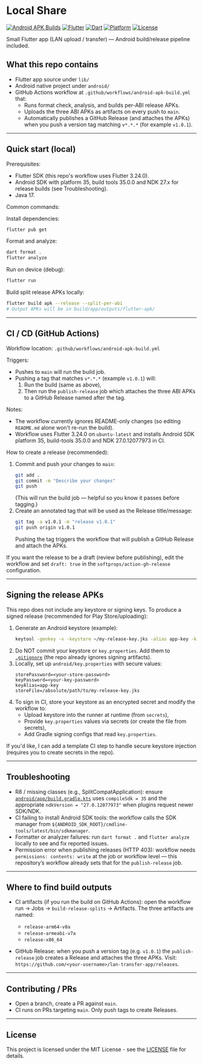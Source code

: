 # Local Share

[![Android APK Builds](https://github.com/ShayNeeo/lan-transfer-app/actions/workflows/android-apk-build.yml/badge.svg)](https://github.com/ShayNeeo/lan-transfer-app/actions/workflows/android-apk-build.yml)
[![Flutter](https://img.shields.io/badge/Flutter-3.24.0-blue.svg)](https://flutter.dev/)
[![Dart](https://img.shields.io/badge/Dart-3.0+-blue.svg)](https://dart.dev/)
[![Platform](https://img.shields.io/badge/Platform-Android-green.svg)](https://developer.android.com/)
[![License](https://img.shields.io/badge/License-MIT-green.svg)](LICENSE)

Small Flutter app (LAN upload / transfer) — Android build/release pipeline included.

## What this repo contains

- Flutter app source under `lib/`
- Android native project under `android/`
- GitHub Actions workflow at `.github/workflows/android-apk-build.yml` that:
  - Runs format check, analysis, and builds per-ABI release APKs.
  - Uploads the three ABI APKs as artifacts on every push to `main`.
  - Automatically publishes a GitHub Release (and attaches the APKs) when you push a version tag matching `v*.*.*` (for example `v1.0.1`).

---

## Quick start (local)

Prerequisites:
- Flutter SDK (this repo's workflow uses Flutter 3.24.0).
- Android SDK with platform 35, build tools 35.0.0 and NDK 27.x for release builds (see Troubleshooting).
- Java 17.

Common commands:

Install dependencies:
```bash
flutter pub get
```

Format and analyze:
```bash
dart format .
flutter analyze
```

Run on device (debug):
```bash
flutter run
```

Build split release APKs locally:
```bash
flutter build apk --release --split-per-abi
# Output APKs will be in build/app/outputs/flutter-apk/
```

---

## CI / CD (GitHub Actions)

Workflow location: `.github/workflows/android-apk-build.yml`

Triggers:
- Pushes to `main` will run the build job.
- Pushing a tag that matches `v*.*.*` (example `v1.0.1`) will:
  1. Run the build (same as above),
  2. Then run the `publish-release` job which attaches the three ABI APKs to a GitHub Release named after the tag.

Notes:
- The workflow currently ignores README-only changes (so editing `README.md` alone won't re-run the build).
- Workflow uses Flutter 3.24.0 on `ubuntu-latest` and installs Android SDK platform 35, build-tools 35.0.0 and NDK 27.0.12077973 in CI.

How to create a release (recommended):
1. Commit and push your changes to `main`:
   ```bash
   git add .
   git commit -m "Describe your changes"
   git push
   ```
   (This will run the build job — helpful so you know it passes before tagging.)
2. Create an annotated tag that will be used as the Release title/message:
   ```bash
   git tag -a v1.0.1 -m "release v1.0.1"
   git push origin v1.0.1
   ```
   Pushing the tag triggers the workflow that will publish a GitHub Release and attach the APKs.

If you want the release to be a draft (review before publishing), edit the workflow and set `draft: true` in the `softprops/action-gh-release` configuration.

---

## Signing the release APKs

This repo does not include any keystore or signing keys. To produce a signed release (recommended for Play Store/uploading):

1. Generate an Android keystore (example):
   ```bash
   keytool -genkey -v -keystore ~/my-release-key.jks -alias app-key -keyalg RSA -keysize 2048 -validity 10000
   ```
2. Do NOT commit your keystore or `key.properties`. Add them to [`.gitignore`](.gitignore ) (the repo already ignores signing artifacts).
3. Locally, set up `android/key.properties` with secure values:
   ```
   storePassword=<your-store-password>
   keyPassword=<your-key-password>
   keyAlias=app-key
   storeFile=/absolute/path/to/my-release-key.jks
   ```
4. To sign in CI, store your keystore as an encrypted secret and modify the workflow to:
   - Upload keystore into the runner at runtime (from `secrets`),
   - Provide `key.properties` values via secrets (or create the file from secrets),
   - Add Gradle signing configs that read `key.properties`.

If you'd like, I can add a template CI step to handle secure keystore injection (requires you to create secrets in the repo).

---

## Troubleshooting

- R8 / missing classes (e.g., SplitCompatApplication): ensure [`android/app/build.gradle.kts`](android/app/build.gradle.kts ) uses `compileSdk = 35` and the appropriate `ndkVersion = "27.0.12077973"` when plugins request newer SDK/NDK.
- CI failing to install Android SDK tools: the workflow calls the SDK manager from `${ANDROID_SDK_ROOT}/cmdline-tools/latest/bin/sdkmanager`.
- Formatter or analyzer failures: run `dart format .` and `flutter analyze` locally to see and fix reported issues.
- Permission error when publishing releases (HTTP 403): workflow needs `permissions: contents: write` at the job or workflow level — this repository’s workflow already sets that for the `publish-release` job.

---

## Where to find build outputs

- CI artifacts (if you run the build on GitHub Actions): open the workflow run → Jobs → `build-release-splits` → Artifacts. The three artifacts are named:
  - `release-arm64-v8a`
  - `release-armeabi-v7a`
  - `release-x86_64`

- GitHub Release: when you push a version tag (e.g. `v1.0.1`) the `publish-release` job creates a Release and attaches the three APKs. Visit: `https://github.com/<your-username>/lan-transfer-app/releases`.

---

## Contributing / PRs

- Open a branch, create a PR against `main`.
- CI runs on PRs targeting `main`. Only push tags to create Releases.

---

## License

This project is licensed under the MIT License - see the [LICENSE](LICENSE) file for details.
